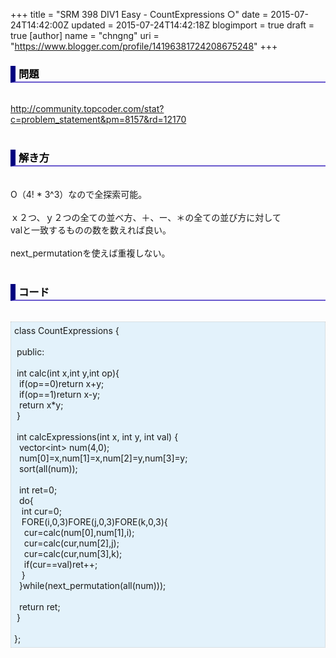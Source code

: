 +++
title = "SRM 398 DIV1 Easy - CountExpressions ○"
date = 2015-07-24T14:42:00Z
updated = 2015-07-24T14:42:18Z
blogimport = true
draft = true
[author]
	name = "chngng"
	uri = "https://www.blogger.com/profile/14196381724208675248"
+++

<div dir="ltr" style="text-align: left;" trbidi="on"><h3 style="border-bottom: 2px solid slateblue; border-left: 8px solid navy; color: black; padding: 0px 0px 1px 5px;">問題 <br /></h3><br /><a href="http://community.topcoder.com/stat?c=problem_statement&amp;pm=8157&amp;rd=12170" target="_blank">http://community.topcoder.com/stat?c=problem_statement&amp;pm=8157&amp;rd=12170</a><br /><br /><h3 style="border-bottom: 2px solid slateblue; border-left: 8px solid navy; color: black; padding: 0px 0px 1px 5px;">解き方 </h3><br />O（4! * 3^3）なので全探索可能。<br /><br />ｘ２つ、ｙ２つの全ての並べ方、＋、ー、＊の全ての並び方に対して<br />valと一致するものの数を数えれば良い。<br /><br />next_permutationを使えば重複しない。<br /><br /><h3 style="border-bottom: 2px solid slateblue; border-left: 8px solid navy; color: black; padding: 0px 0px 1px 5px;">コード </h3><br /><div style="background-color: #e3f2fb; border: 1px dotted #CCCCCC; padding: 5px;">class CountExpressions {<br /><br /><span class="Apple-tab-span" style="white-space: pre;"> </span>public:<br /><br /><span class="Apple-tab-span" style="white-space: pre;"> </span>int calc(int x,int y,int op){<br /><span class="Apple-tab-span" style="white-space: pre;">  </span>if(op==0)return x+y;<br /><span class="Apple-tab-span" style="white-space: pre;">  </span>if(op==1)return x-y;<br /><span class="Apple-tab-span" style="white-space: pre;">  </span>return x*y;<br /><span class="Apple-tab-span" style="white-space: pre;"> </span>}<br /><br /><span class="Apple-tab-span" style="white-space: pre;"> </span>int calcExpressions(int x, int y, int val) {<br /><span class="Apple-tab-span" style="white-space: pre;">  </span>vector&lt;int&gt; num(4,0);<br /><span class="Apple-tab-span" style="white-space: pre;">  </span>num[0]=x,num[1]=x,num[2]=y,num[3]=y;<br /><span class="Apple-tab-span" style="white-space: pre;">  </span>sort(all(num));<br /><br /><span class="Apple-tab-span" style="white-space: pre;">  </span>int ret=0;<br /><span class="Apple-tab-span" style="white-space: pre;">  </span>do{<br /><span class="Apple-tab-span" style="white-space: pre;">   </span>int cur=0;<br /><span class="Apple-tab-span" style="white-space: pre;">   </span>FORE(i,0,3)FORE(j,0,3)FORE(k,0,3){<br /><span class="Apple-tab-span" style="white-space: pre;">    </span>cur=calc(num[0],num[1],i);<br /><span class="Apple-tab-span" style="white-space: pre;">    </span>cur=calc(cur,num[2],j);<br /><span class="Apple-tab-span" style="white-space: pre;">    </span>cur=calc(cur,num[3],k);<br /><span class="Apple-tab-span" style="white-space: pre;">    </span>if(cur==val)ret++;<br /><span class="Apple-tab-span" style="white-space: pre;">   </span>}<br /><span class="Apple-tab-span" style="white-space: pre;">  </span>}while(next_permutation(all(num)));<br /><br /><span class="Apple-tab-span" style="white-space: pre;">  </span>return ret;<br /><span class="Apple-tab-span" style="white-space: pre;"> </span>}<br /><br />};</div></div>
